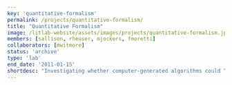 ```yaml
---
key: 'quantitative-formalism'
permalink: /projects/quantitative-formalism/
title: "Quantitative Formalism"
image: /litlab-website/assets/images/projects/quantitative-formalism.jpg
members: [sallison, rheuser, mjockers, fmoretti]
collaborators: [mwitmore]
status: 'archive'
type: 'lab'
end_date: '2011-01-15'
shortdesc: "Investigating whether computer-generated algorithms could “recognize” literary genres."
---
```


